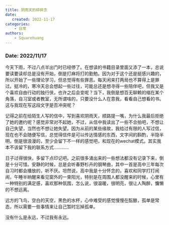 ```yaml
---
title: 阴雨天的碎碎念
date:  
   created: 2022-11-17
categories: 
    - 日常
authors:
    - Squarehuang
---
```




### Date: 2022/11/17

今天下雨，不过八点半出门时已经停了。在想读的书籍目录里面又添了一本，总说要读要读却总是没有开始，倒是打麻将打的勤勉。因为对于这个还是挺感兴趣的，所以开始了一些理论学习，但总觉得有些罪恶。每天闲来打两局也不算得上是罪过。挺冷的，寒冷天总会想起一些过往，可能总还是想寻得一些陪伴吧，但我又是个喜欢自由行动的独行侠，也许之后会变呢？当下，我倒是想百无聊赖的缩在某个角落，自习室或者教室，无所谓啥的，只要没什么人在意我，看看自己想看的书。这与我现在写这段文字是否冲突呢？  

<!-- more -->
记得之前在给陌生人写的信中，写到喜欢阴雨天，顺路提一嘴，为什么我最后拒绝了她的邀约呢？感觉非常对不起她，不过，从信中我读出了一些不合拍吧，不想让自己失望，当然也不想让她失望。因为从前的某些缘故，我给过有限的人写过信，现在也不会随便写信，总觉得信件是可以传达情感的东西，文字间的斟酌，半隐半明，倒是很浪漫的，至少会留下不一样的感觉吧，和现在的wechat模式。其实我本不该留下我的联系方式…………  

日子过得很快，多留下点印记吧。之前很多涌出来的一些想法都没有记录下来，倒是十分可惜。安静的时候，总是会听春野杉卉的钢琴曲，其中一首是高中三年每次自习时都会播放的，听不厌。坦然说，高中我是十分怀念的，喜欢和同学打打闹闹，午睡半晌醒来看见窗外的一束阳光，特别是在周围人都没醒来的时候，心里有一种特别的满足感，喜欢那种氛围，怎么说，很温暖，很明亮，很让人陶醉，慵懒的不想远离。 

远方的飞鸟，空白的天空，黑色的水杯，心中难受的感觉慢慢在酝酿，孤单是常态，所以需要一些事情来让自己暂时忘掉孤单。  

没有什么是永远，不过我有永远。
